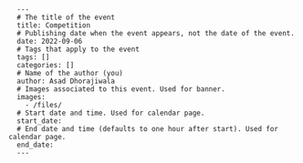 
      ---
      # The title of the event
      title: Competition
      # Publishing date when the event appears, not the date of the event.
      date: 2022-09-06
      # Tags that apply to the event
      tags: []
      categories: []
      # Name of the author (you)
      author: Asad Dhorajiwala
      # Images associated to this event. Used for banner.
      images:
        - /files/
      # Start date and time. Used for calendar page.
      start_date:  
      # End date and time (defaults to one hour after start). Used for calendar page.
      end_date:  
      ---
      
      
      
